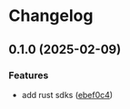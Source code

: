 # Changelog

## 0.1.0 (2025-02-09)


### Features

* add rust sdks ([ebef0c4](https://github.com/devopsarr/overseerr-rs/commit/ebef0c4c0ae8ffbd461526578db5d7a3f996eb29))
